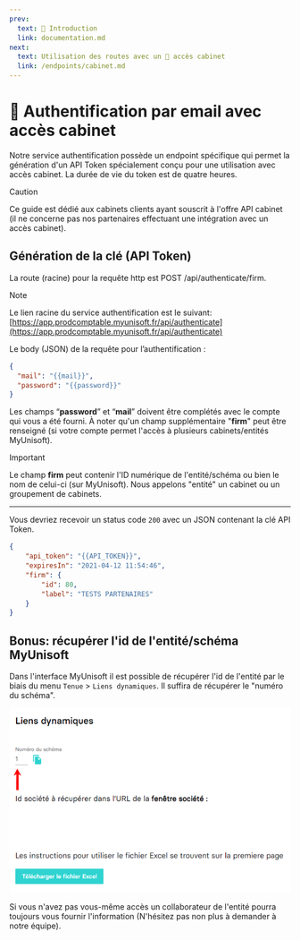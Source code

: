 ```yaml
---
prev:
  text: 🐤 Introduction
  link: documentation.md
next:
  text: Utilisation des routes avec un 🔹 accès cabinet
  link: /endpoints/cabinet.md
---
```


# 🔹 Authentification par email avec accès cabinet

Notre service authentification possède un endpoint spécifique qui permet la génération d'un API Token spécialement conçu pour une utilisation avec accès cabinet. La durée de vie du token est de quatre heures.

> [!CAUTION]
> Ce guide est dédié aux cabinets clients ayant souscrit à l'offre API cabinet (il ne concerne pas nos partenaires effectuant une intégration avec un accès cabinet).

## Génération de la clé (API Token)

La route (racine) pour la requête http est POST <kdb>/api/authenticate/firm</kdb>.

> [!NOTE]
> Le lien racine du service authentification est le suivant: [https://app.prodcomptable.myunisoft.fr/api/authenticate](https://app.prodcomptable.myunisoft.fr/api/authenticate)

Le body (JSON) de la requête pour l’authentification :

```json
{
  "mail": "{{mail}}",
  "password": "{{password}}"
}
```

Les champs “**password**” et “**mail**” doivent être complétés avec le compte qui vous a été fourni. À noter qu'un champ supplémentaire "**firm**" peut être renseigné (si votre compte permet l'accès à plusieurs cabinets/entités MyUnisoft).

> [!IMPORTANT]
> Le champ **firm** peut contenir l'ID numérique de l'entité/schéma ou bien le nom de celui-ci (sur MyUnisoft). Nous appelons "entité" un cabinet ou un groupement de cabinets.

---

Vous devriez recevoir un status code `200` avec un JSON contenant la clé API Token.

```json
{
    "api_token": "{{API_TOKEN}}",
    "expiresIn": "2021-04-12 11:54:46",
    "firm": {
        "id": 80,
        "label": "TESTS PARTENAIRES"
    }
}
```

## Bonus: récupérer l'id de l'entité/schéma MyUnisoft

Dans l'interface MyUnisoft il est possible de récupérer l'id de l'entité par le biais du menu `Tenue` > `Liens dynamiques`. Il suffira de récupérer le "numéro du schéma".

![Aperçu de la récupération de l'id de l'entité schéma](../images/liens_dynamique.PNG)

Si vous n'avez pas vous-même accès un collaborateur de l'entité pourra toujours vous fournir l'information (N'hésitez pas non plus à demander à notre équipe).
